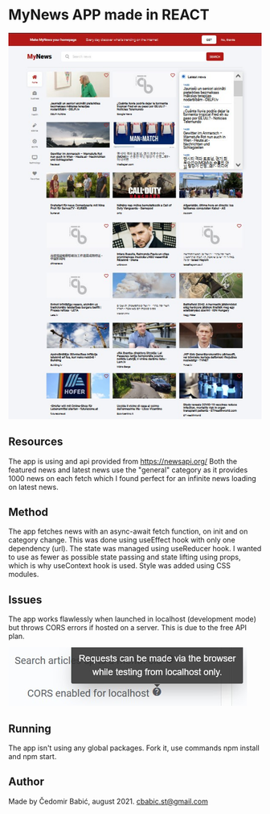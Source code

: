# MyNews APP made in REACT

![MyNews app by Čedomir Babić](./mynewsbycb21.jpg?raw=true 'MyNews')

## Resources

The app is using and api provided from https://newsapi.org/
Both the featured news and latest news use the "general" category as it provides 1000 news on each fetch which I found perfect for an infinite news loading on latest news.

## Method

The app fetches news with an async-await fetch function, on init and on category change. This was done using useEffect hook with only one dependency (url). The state was managed using useReducer hook.
I wanted to use as fewer as possible state passing and state lifting using props, which is why useContext hook is used.
Style was added using CSS modules.

## Issues

The app works flawlessly when launched in localhost (development mode) but throws CORS errors if hosted on a server. This is due to the free API plan.

![CORS error](./cors-error.jpg?raw=true 'MyNews CORS error')

## Running

The app isn't using any global packages. Fork it, use commands npm install and npm start.

## Author

Made by Čedomir Babić, august 2021.
cbabic.st@gmail.com
